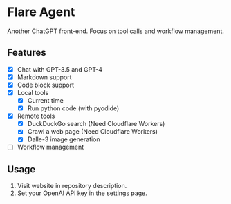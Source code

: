 # Flare Agent

Another ChatGPT front-end. Focus on tool calls and workflow management.

## Features

- [x] Chat with GPT-3.5 and GPT-4
- [x] Markdown support
- [x] Code block support
- [x] Local tools
    * [x] Current time
    * [x] Run python code (with pyodide)
- [x] Remote tools
    * [x] DuckDuckGo search (Need Cloudflare Workers)
    * [x] Crawl a web page (Need Cloudflare Workers)
    * [x] Dalle-3 image generation
- [ ] Workflow management

## Usage

1. Visit website in repository description.
2. Set your OpenAI API key in the settings page.
